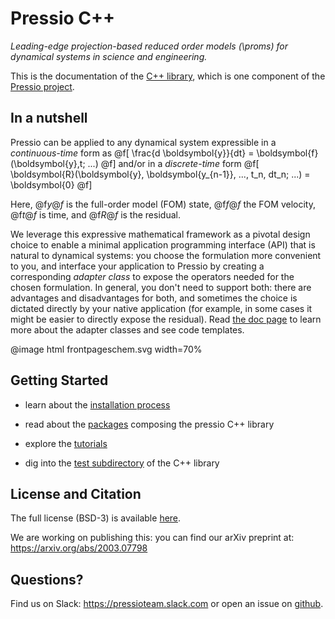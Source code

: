 # Pressio C++

*Leading-edge projection-based reduced order models (\proms) for
dynamical systems in science and engineering.*

This is the documentation of the [C++ library](https://github.com/Pressio/pressio), which is one component of the [Pressio project](https://pressio.github.io/).

## In a nutshell

Pressio can be applied to any dynamical system expressible in
a *continuous-time* form as
@f[
\frac{d \boldsymbol{y}}{dt} =
\boldsymbol{f}(\boldsymbol{y},t; ...)
@f]
and/or in a *discrete-time* form
@f[
\boldsymbol{R}(\boldsymbol{y}, \boldsymbol{y_{n-1}}, ..., t_n, dt_n; ...) = \boldsymbol{0}
@f]

Here, @f$y@f$ is the full-order model (FOM) state,
@f$f@f$ the FOM velocity, @f$t@f$ is time, and @f$R@f$ is the residual.

We leverage this expressive mathematical framework as a pivotal
design choice to enable a minimal application programming interface (API)
that is natural to dynamical systems: you choose the formulation
more convenient to you, and interface your application to
Pressio by creating a corresponding *adapter class* to expose
the operators needed for the chosen formulation.
In general, you don't need to support both: there are advantages and disadvantages for both,
and sometimes the choice is dictated directly by your native application (for example,
in some cases it might be easier to directly expose the residual).
Read [the doc page](./md_pages_coreconcepts_adapter_api.html)
to learn more about the adapter classes and see code templates.

@image html frontpageschem.svg width=70%


## Getting Started

* learn about the [installation process](./md_pages_getstarted_build_and_install.html)

* read about the [packages](./md_pages_getstarted_packages.html) composing the pressio C++ library

* explore the [tutorials](./md_pages_tutorials.html)

* dig into the [test subdirectory](https://github.com/Pressio/pressio/tree/master/tests/rom/burgers1d) of the C++ library


<!-- ## What if your types are not natively supported in pressio? -->

<!-- Check if your types are supported by lookig at the -->
<!-- [dependencies](md_pages_getstarted_build_and_install.html): if they are -->
<!-- listed there, most likely you are good to go, and you don't need to provide extra information to pressio. -->

<!-- Not supported? You can file an [issue](https://github.com/Pressio/pressio/issues) -->
<!-- to request it and wait on it, or can proceed -->
<!-- as in [tutorialsB](./md_pages_tutorials_tutorial1udops.html). Or do both! -->


## License and Citation
The full license (BSD-3) is available [here](https://pressio.github.io/various/license/).

We are working on publishing this: you can find our arXiv preprint at: https://arxiv.org/abs/2003.07798

## Questions?
Find us on Slack: https://pressioteam.slack.com or
open an issue on [github](https://github.com/Pressio/pressio).


<!--
@m_class{m-note m-success}

Pressio is an open-source project aimed at enabling leading-edge projection-based
reduced order models (\proms) for dynamical systems in science and engineering.

## Motivation
Projection-based model reduction refers to a class of surrogate models
that reduce the number of degrees
of freedom in the full-order model (FOM) through a projection process.
This projection step applied to the governing equations often enables one
to make stronger performance guarantees
(e.g., of structure preservation, of accuracy via adaptivity) than other
surrogates like data-fits and perform more accurate *a posteriori*
error analysis (e.g., via *a posteriori* error bounds or error models).

Despite these benefits, the practical challenges of
implementing model-reduction techniques in large-scale codes often
precludes their adoption in practice; this occurs because standard implementations
require modifying low-level operations and solvers for each simulation code of interest.
This implementation strategy is not practical or sustainable
in many modern settings, because industrial simulation codes often evolve rapidly,
institutions may employ dozens of simulation codes for different analyses,
and commercial codes typically do not expose the required low-level
operators and solvers.


@m_class{m-note m-success}

Pressio aims to mitigate the implementation burden of projection-based model
reduction in large-scale applications without compromising performance.


## Main steps of pROMs
Projection-based model reduction can be broken into three main steps,
namely data collection, basis creation, and ROM deployment.

- data collection: \todo (all)

- compute basis: \todo (all)

- create/run the ROM: \todo (all)


@m_class{m-block m-warning}

@par
pressioproj currently contains capabilities to perform the last step.
\todo Say that we have plans for the other steps too.
Maybe at some point we will provide tools to run the samples,
but for now that is not a huge priority. we can develop something
later on to aid this step. For example interfacing with efficient
POD libraries, providing tools for specific mesh formats (exodus).
 -->

<!--
## The Pressio framework
\pressioproj is a computational *framework*, comprising a (growing) collection of repositories :

* [pressio](https://github.com/Pressio/pressio): &emsp;&ensp;&emsp;&emsp;&ensp;core C++ library based on generic programming;

<!-- to support applications with arbitrary data types; -->
<!-- [pressio4py](https://github.com/Pressio/pressio4py): &emsp;&emsp;&nbsp;&nbsp;Python bindings for the core Pressio C++ functionalities; -->
<!-- [pressio-builder](https://github.com/Pressio/pressio-builder): &nbsp;&nbsp;&nbsp;auxiliary bash scripts for building/testing; -->
<!-- [pressio-tutorials](https://github.com/Pressio/pressio-tutorials): &nbsp;tutorials explaining how to use `pressio` and its functionalities.

## Where to go from here
If you are new and want to learn more, start from the [userguide](./md_pages_get_started.html)
and see how to install and use pressio, or you can jump directly
to the [tutorials](./md_pages_tutorials.html)
and/or [examples](md_pages_examples.html) -->
